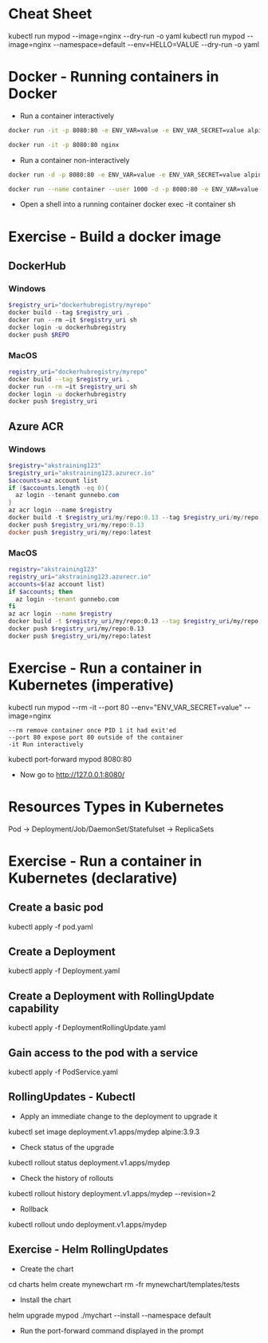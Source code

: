 # Cheat Sheet

kubectl run mypod --image=nginx --dry-run -o yaml
kubectl run mypod --image=nginx --namespace=default --env=HELLO=VALUE --dry-run -o yaml


# Docker - Running containers in Docker

- Run a container interactively

```bash
docker run -it -p 8080:80 -e ENV_VAR=value -e ENV_VAR_SECRET=value alpine sh   

docker run -it -p 8080:80 nginx
```

- Run a container non-interactively

```bash
docker run -d -p 8080:80 -e ENV_VAR=value -e ENV_VAR_SECRET=value alpine sh -c "sleep 1000" 

docker run --name container --user 1000 -d -p 8080:80 -e ENV_VAR=value -e ENV_VAR_SECRET=value alpine sh -c "sleep 1000" 
```

- Open a shell into a running container
docker exec -it container sh


# Exercise - Build a docker image

## DockerHub

### Windows

```powershell
$registry_uri="dockerhubregistry/myrepo"
docker build --tag $registry_uri . 
docker run --rm –it $registry_uri sh
docker login -u dockerhubregistry
docker push $REPO
```

### MacOS

```bash
registry_uri="dockerhubregistry/myrepo"
docker build --tag $registry_uri .
docker run --rm –it $registry_uri sh
docker login -u dockerhubregistry
docker push $registry_uri
```

## Azure ACR 

### Windows

```powershell
$registry="akstraining123"
$registry_uri="akstraining123.azurecr.io"
$accounts=az account list
if ($accounts.length -eq 0){
  az login --tenant gunnebo.com
}
az acr login --name $registry
docker build -t $registry_uri/my/repo:0.13 --tag $registry_uri/my/repo:latest .
docker push $registry_uri/my/repo:0.13
docker push $registry_uri/my/repo:latest
```

### MacOS

```bash
registry="akstraining123"
registry_uri="akstraining123.azurecr.io"
accounts=$(az account list)
if $accounts; then
  az login --tenant gunnebo.com
fi
az acr login --name $registry
docker build -t $registry_uri/my/repo:0.13 --tag $registry_uri/my/repo:latest .
docker push $registry_uri/my/repo:0.13
docker push $registry_uri/my/repo:latest
```

# Exercise - Run a container in Kubernetes (imperative)

kubectl run mypod --rm -it --port 80 --env="ENV_VAR_SECRET=value" --image=nginx 

```
--rm remove container once PID 1 it had exit'ed
--port 80 expose port 80 outside of the container
-it Run interactively
```

kubectl port-forward mypod 8080:80

- Now go to http://127.0.0.1:8080/



# Resources Types in Kubernetes

Pod -> Deployment/Job/DaemonSet/Statefulset -> ReplicaSets 



# Exercise - Run a container in Kubernetes (declarative)

## Create a basic pod

kubectl apply -f pod.yaml

## Create a Deployment

kubectl apply -f Deployment.yaml

## Create a Deployment with RollingUpdate capability

kubectl apply -f DeploymentRollingUpdate.yaml

## Gain access to the pod with a service

kubectl apply -f PodService.yaml

## RollingUpdates - Kubectl

- Apply an immediate change to the deployment to upgrade it

kubectl set image deployment.v1.apps/mydep alpine:3.9.3

- Check status of the upgrade

kubectl rollout status deployment.v1.apps/mydep

- Check the history of rollouts

kubectl rollout history deployment.v1.apps/mydep --revision=2

- Rollback

kubectl rollout undo deployment.v1.apps/mydep


## Exercise - Helm RollingUpdates

- Create the chart

cd charts
helm create mynewchart
rm -fr mynewchart/templates/tests  

- Install the chart 

helm upgrade mypod ./mychart --install --namespace default

- Run the port-forward command displayed in the prompt